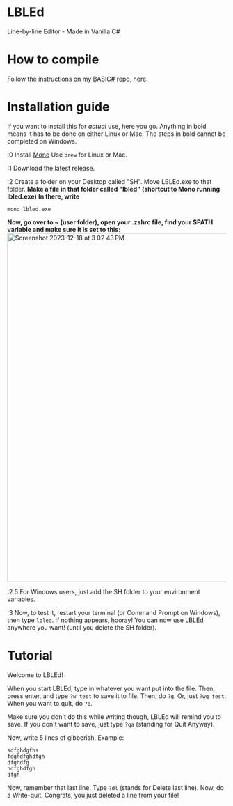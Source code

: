 # LBLEd
Line-by-line Editor - Made in Vanilla C#

# How to compile
Follow the instructions on my [BASIC#](https://github.com/marko2155/basicsharp#how-to-compile) repo, here.

# Installation guide
If you want to install this for _actual_ use, here you go.
Anything in bold means it has to be done on either Linux or Mac. The steps in bold cannot be completed on Windows.

:0
Install [Mono](https://mono-project.com)
Use ```brew``` for Linux or Mac.

:1
Download the latest release.

:2
Create a folder on your Desktop called "SH".
Move LBLEd.exe to that folder.
**Make a file in that folder called "lbled" (shortcut to Mono running lbled.exe)**
**In there, write**
```
mono lbled.exe
```
**Now, go over to ~ (user folder), open your .zshrc file, find your $PATH variable and make sure it is set to this:**
<img width="801" alt="Screenshot 2023-12-18 at 3 02 43 PM" src="https://github.com/Marko2155/LBLEd/assets/98662057/2ade20a4-cb00-4db7-814d-6d4bd1ca6d38">

:2.5
For Windows users, just add the SH folder to your environment variables.

:3
Now, to test it, restart your terminal (or Command Prompt on Windows), then type ```lbled```. If nothing appears, hooray! You can now use LBLEd anywhere you want! (until you delete the SH folder).

# Tutorial

Welcome to LBLEd!

When you start LBLEd, type in whatever you want put into the file.
Then, press enter, and type
```?w test``` to save it to file.
Then, do ```?q```.
Or, just ```?wq test```.
When you want to quit, do ```?q```.

Make sure you don't do this while writing though, LBLEd will remind you to save.
If you don't want to save, just type ```?qa``` (standing for Quit Anyway).

Now, write 5 lines of gibberish.
Example:
```
sdfghdgfhs
fdghdfghdfgh
dfghdfg
hdfghdfgh
dfgh
```
Now, remember that last line.
Type ```?dl``` (stands for Delete last line).
Now, do a Write-quit.
Congrats, you just deleted a line from your file!

